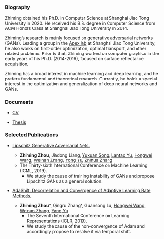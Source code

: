 ### Biography

Zhiming obtained his Ph.D. in Computer Science at Shanghai Jiao Tong University in 2020. He received his B.S. degree in Computer Science from ACM Honors Class at Shanghai Jiao Tong University in 2014.

Zhiming’s research is mainly focused on generative adversarial networks (GANs). Leading a group in the [Apex lab](http://apex.sjtu.edu.cn/members) at Shanghai Jiao Tong University, he also works on first-order optimization, optimal transport, and other related problems. Prior to that, Zhiming worked on computer graphics in the early years of his Ph.D. (2014-2016), focused on surface reflectance acquisition.

Zhiming has a broad interest in machine learning and deep learning, and he prefers fundamental and theoretical research. Currently, he holds a special interest in the optimization and generalization of deep neural networks and GANs.

### Documents

* [CV]()

* [Thesis]()


### Selected Publications 

* [Lipschitz Generative Adversarial Nets.](https://arxiv.org/abs/1902.05687)
  * **Zhiming Zhou**, Jiadong Liang, [Yuxuan Song](https://yuxuansong.github.io/files/yuxuan_20Mar.pdf), [Lantao Yu](http://lantaoyu.com/), [Hongwei Wang](https://cs.stanford.edu/~hongweiw/), [Weinan Zhang](http://wnzhang.net/), [Yong Yu](http://apex.sjtu.edu.cn/members/yyu), [Zhihua Zhang](http://www.math.pku.edu.cn/teachers/zhzhang/)	
  * The Thirty-sixth International Conference on Machine Learning (ICML, 2019).
	* We study the cause of training instability of GANs and propose Lipschitz GANs as a general solution. 
  
* [AdaShift: Decorrelation and Convergence of Adaptive Learning Rate Methods.](https://openreview.net/forum?id=HkgTkhRcKQ)
  * **Zhiming Zhou***, Qingru Zhang*, Guansong Lu, [Hongwei Wang](https://cs.stanford.edu/~hongweiw/), [Weinan Zhang](http://wnzhang.net/), [Yong Yu](http://apex.sjtu.edu.cn/members/yyu)
	* The Seventh International Conference on Learning Representations (ICLR, 2019).
	* We study the cause of the non-convergence of Adam and accordingly propose to resolve it via temporal shift.
 
 
